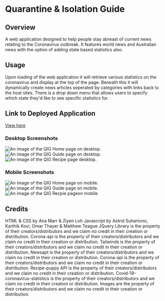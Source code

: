 # Quarantine & Isolation Guide

## Overview
A web application designed to help people stay abreast of current news relating to the Coronavirus outbreak. It features world news and Australian news with the option of adding state based statistics also.

## Usage
Upon loading of the web application it will retrieve various statistics on the coronavirus and display at the top of the page. Beneath this it will dynamically create news articles seperated by categories with links back to the host sites. There is a drop down menu that allows users to specify which state they'd like to see specific statistics for.

## Link to Deployed Application
[View here](https://amarr001.github.io/Project-1/)

### Desktop Screenshots
![An image of the QIG Home page on desktop.](./Homedes.PNG)
![An image of the QIG Guide page on desktop.](./Guidedes.PNG)
![An image of the QIG Recipe page desktop.](./Recipedes.PNG)

### Mobile Screenshots
![An image of the QIG Home page on mobile.](./Homemob.PNG)
![An image of the QIG Guide page on mobile.](./Guidemob.PNG)
![An image of the QIG Recpie pageon mobile.](./Recipemob.PNG)

## Credits
HTML & CSS by Ana Marr & Ziyen Loh
Javascript by Astrid Suhartono, Karthik Kovi, Omar Thayer & Matthew Teague
JQuery Library is the property of their creators/distributors and we claim no credit in their creation or distribution.
Corona-api is the property of their creators/distributors and we claim no credit in their creation or distribution.
Tailwinds is the property of their creators/distributors and we claim no credit in their creation or distribution.
Newsapt is the property of their creators/distributors and we claim no credit in their creation or distribution.
Corona-api is the property of their creators/distributors and we claim no credit in their creation or distribution.
Recipe-puppy API is the property of their creators/distributors and we claim no credit in their creation or distribution.
Covid-19-coronavirus-statistics is the property of their creators/distributors and we claim no credit in their creation or distribution.
Images are the property of their creators/distributors and we claim no credit in their creation or distribution.
